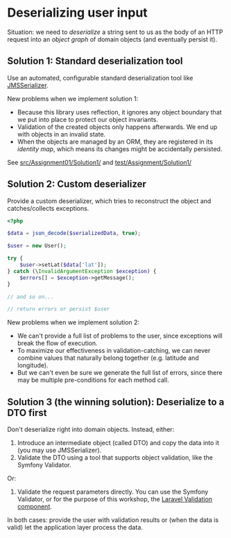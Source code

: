 # Deserializing user input

Situation: we need to *deserialize* a string sent to us as the body of an HTTP request into an *object graph* of domain objects (and eventually persist it).

## Solution 1: Standard deserialization tool

Use an automated, configurable standard deserialization tool like [JMSSerializer](http://jmsyst.com/libs/serializer).

New problems when we implement solution 1:

- Because this library uses reflection, it ignores any object boundary that we put into place to protect our object invariants.
- Validation of the created objects only happens afterwards. We end up with objects in an invalid state.
- When the objects are managed by an ORM, they are registered in its *identity map*, which means its changes might be accidentally persisted.

See [src/Assignment01/Solution1/](../src/Assignment01/Solution1/) and [test/Assignment/Solution1/](../test/Assignment/Solution1/)

## Solution 2: Custom deserializer

Provide a custom deserializer, which tries to reconstruct the object and catches/collects exceptions.


```php
<?php

$data = json_decode($serializedData, true);

$user = new User();

try {
    $user->setLat($data['lat']);
} catch (\InvalidArgumentException $exception) {
    $errors[] = $exception->getMessage();
}

// and so on...

// return errors or persist $user
```

New problems when we implement solution 2:

- We can't provide a full list of problems to the user, since exceptions will break the flow of execution.
- To maximize our effectiveness in validation-catching, we can never combine values that naturally belong together (e.g. latitude and longitude).
- But we can't even be sure we generate the full list of errors, since there may be multiple pre-conditions for each method call.

## Solution 3 (the winning solution): Deserialize to a DTO first

Don't deserialize right into domain objects. Instead, either:

1. Introduce an intermediate object (called DTO) and copy the data into it (you may use JMSSerializer).
2. Validate the DTO using a tool that supports object validation, like the Symfony Validator.

Or:

1. Validate the request parameters directly. You can use the Symfony Validator, or for the purpose of this workshop, the [Laravel Validation component](https://laravel.com/docs/5.3/validation).

In both cases: provide the user with validation results or (when the data is valid) let the application layer process the data.
